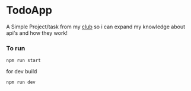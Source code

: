 # TodoApp

A Simple Project/task from my [club](https://github.com/srm-kzilla) so i can expand my knowledge about api's and how they work!

### To run

```
npm run start
```

for dev build

```
npm run dev
```
